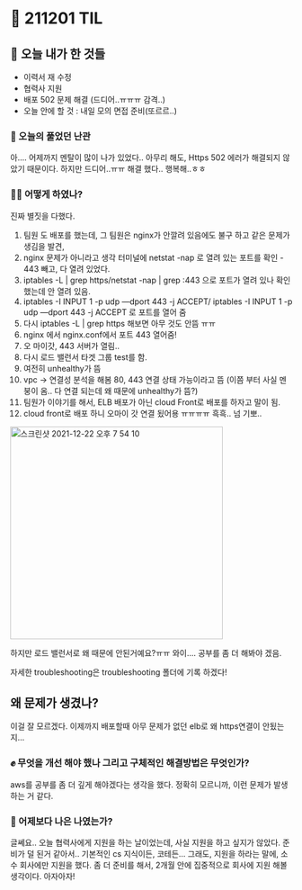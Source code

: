 # :rocket: 211201 TIL

## :seedling: 오늘 내가 한 것들
* 이력서 재 수정
* 협력사 지원
* 배포 502 문제 해결 (드디어..ㅠㅠㅠ 감격..)
* 오늘 안에 할 것 : 내일 모의 면접 준비(또르르..)

### :speech_balloon: 오늘의 풀었던 난관
아.... 어제까지 멘탈이 많이 나가 있었다..
아무리 해도, Https 502 에러가 해결되지 않았기 때문이다.
하지만 드디어..ㅠㅠ 해결 했다.. 행복해..ㅎㅎ

### 💫✨ 어떻게 하였나?
진짜 별짓을 다했다.
1. 팀원 도 배포를 했는데, 그 팀원은 nginx가 안깔려 있음에도 불구 하고 같은 문제가 생김을 발견, 
2. nginx 문제가 아니라고 생각 터미널에 netstat -nap 로 열려 있는 포트를 확인 - 443 빼고, 다 열려 있었다.
3. iptables -L | grep https/netstat -nap | grep :443 으로 포트가 열려 있나 확인 했는데 안 열려 있음.
4.  iptables -I INPUT 1 -p udp —dport 443 -j ACCEPT/  iptables -I INPUT 1 -p udp —dport 443 -j ACCEPT 로 포트를 열어 줌 
5. 다시 iptables -L | grep https 해보면 아무 것도 안뜸 ㅠㅠ
6. nginx 에서 nginx.conf에서 포트 443 열어줌!
7. 오 마이갓, 443 서버가 열림.. 
8. 다시 로드 밸런서 타겟 그룹 test를 함.
9. 여전히 unhealthy가 뜸
10. vpc -> 연결성 분석을 해봄 80, 443 연결 상태 가능이라고 뜸 (이쯤 부터 사실 멘붕이 옴.. 다 연결 되는데 왜 때문에 unhealthy가 뜸?)
11. 팀원가 이야기를 해서, ELB 배포가 아닌 cloud Front로 배포를 하자고 말이 됨.
12. cloud front로 배포 하니 오마이 갓 연결 됬어용 ㅠㅠㅠㅠ 흑흑.. 넘 기뽀..  
<img width="378" alt="스크린샷 2021-12-22 오후 7 54 10" src="https://user-images.githubusercontent.com/88166362/147084794-cdfe6ce8-d603-4a1d-998e-b75b85253730.png">

하지만 로드 밸런서로 왜 때문에 안된거예요?ㅠㅠ 와이.... 공부를 좀 더 해봐야 겠음.

자세한 troubleshooting은 troubleshooting 폴더에 기록 하겠다!

## 왜 문제가 생겼나?
이걸 잘 모르겠다. 이제까지 배포할때 아무 문제가 없던 elb로 왜 https연결이 안됬는지... 

### :fist: 무엇을 개선 해야 했나  그리고 구체적인 해결방법은 무엇인가?
aws를 공부를 좀 더 깊게 해야겠다는 생각을 했다.
정확히 모르니까, 이런 문제가 발생하는 거 같다.

### :muscle: 어제보다 나은 나였는가?  
글쎄요..
오늘 협력사에게 지원을 하는 날이었는데,
사실 지원을 하고 싶지가 않았다.
준비가 덜 된거 같아서..
기본적인 cs 지식이든, 코테든...
그래도, 지원을 하라는 말에,
소수 회사에만 지원을 했다.
좀 더 준비를 해서, 2개월 안에 집중적으로 회사에 지원 해볼 생각이다.
아자아자!
